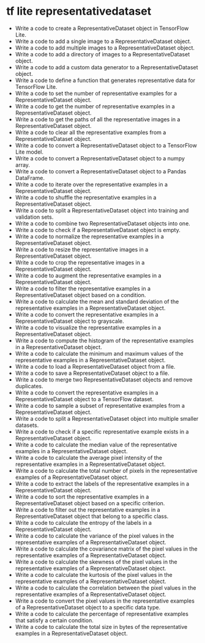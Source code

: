 # tf lite representativedataset

- Write a code to create a RepresentativeDataset object in TensorFlow Lite.
- Write a code to add a single image to a RepresentativeDataset object.
- Write a code to add multiple images to a RepresentativeDataset object.
- Write a code to add a directory of images to a RepresentativeDataset object.
- Write a code to add a custom data generator to a RepresentativeDataset object.
- Write a code to define a function that generates representative data for TensorFlow Lite.
- Write a code to set the number of representative examples for a RepresentativeDataset object.
- Write a code to get the number of representative examples in a RepresentativeDataset object.
- Write a code to get the paths of all the representative images in a RepresentativeDataset object.
- Write a code to clear all the representative examples from a RepresentativeDataset object.
- Write a code to convert a RepresentativeDataset object to a TensorFlow Lite model.
- Write a code to convert a RepresentativeDataset object to a numpy array.
- Write a code to convert a RepresentativeDataset object to a Pandas DataFrame.
- Write a code to iterate over the representative examples in a RepresentativeDataset object.
- Write a code to shuffle the representative examples in a RepresentativeDataset object.
- Write a code to split a RepresentativeDataset object into training and validation sets.
- Write a code to combine two RepresentativeDataset objects into one.
- Write a code to check if a RepresentativeDataset object is empty.
- Write a code to normalize the representative examples in a RepresentativeDataset object.
- Write a code to resize the representative images in a RepresentativeDataset object.
- Write a code to crop the representative images in a RepresentativeDataset object.
- Write a code to augment the representative examples in a RepresentativeDataset object.
- Write a code to filter the representative examples in a RepresentativeDataset object based on a condition.
- Write a code to calculate the mean and standard deviation of the representative examples in a RepresentativeDataset object.
- Write a code to convert the representative examples in a RepresentativeDataset object to grayscale.
- Write a code to visualize the representative examples in a RepresentativeDataset object.
- Write a code to compute the histogram of the representative examples in a RepresentativeDataset object.
- Write a code to calculate the minimum and maximum values of the representative examples in a RepresentativeDataset object.
- Write a code to load a RepresentativeDataset object from a file.
- Write a code to save a RepresentativeDataset object to a file.
- Write a code to merge two RepresentativeDataset objects and remove duplicates.
- Write a code to convert the representative examples in a RepresentativeDataset object to a TensorFlow dataset.
- Write a code to sample a subset of representative examples from a RepresentativeDataset object.
- Write a code to split a RepresentativeDataset object into multiple smaller datasets.
- Write a code to check if a specific representative example exists in a RepresentativeDataset object.
- Write a code to calculate the median value of the representative examples in a RepresentativeDataset object.
- Write a code to calculate the average pixel intensity of the representative examples in a RepresentativeDataset object.
- Write a code to calculate the total number of pixels in the representative examples of a RepresentativeDataset object.
- Write a code to extract the labels of the representative examples in a RepresentativeDataset object.
- Write a code to sort the representative examples in a RepresentativeDataset object based on a specific criterion.
- Write a code to filter out the representative examples in a RepresentativeDataset object that belong to a specific class.
- Write a code to calculate the entropy of the labels in a RepresentativeDataset object.
- Write a code to calculate the variance of the pixel values in the representative examples of a RepresentativeDataset object.
- Write a code to calculate the covariance matrix of the pixel values in the representative examples of a RepresentativeDataset object.
- Write a code to calculate the skewness of the pixel values in the representative examples of a RepresentativeDataset object.
- Write a code to calculate the kurtosis of the pixel values in the representative examples of a RepresentativeDataset object.
- Write a code to calculate the correlation between the pixel values in the representative examples of a RepresentativeDataset object.
- Write a code to convert the pixel values in the representative examples of a RepresentativeDataset object to a specific data type.
- Write a code to calculate the percentage of representative examples that satisfy a certain condition.
- Write a code to calculate the total size in bytes of the representative examples in a RepresentativeDataset object.